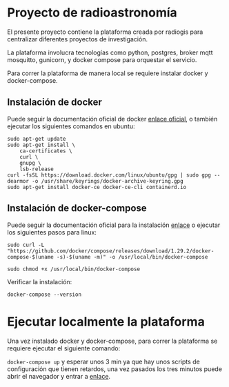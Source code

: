 # Proyecto de radioastronomía

El presente proyecto contiene la plataforma creada por radiogis para centralizar diferentes proyectos de investigación.

La plataforma involucra tecnologías como python, postgres, broker mqtt mosquitto, gunicorn, y docker compose para orquestar el servicio.


Para correr la plataforma de manera local se requiere instalar docker y docker-compose.

## Instalación de docker
Puede seguir la documentación oficial de docker [enlace oficial](https://docs.docker.com/engine/install/ubuntu/), o también ejecutar los siguientes comandos en ubuntu:

```
sudo apt-get update
sudo apt-get install \
    ca-certificates \
    curl \
    gnupg \
    lsb-release
curl -fsSL https://download.docker.com/linux/ubuntu/gpg | sudo gpg --dearmor -o /usr/share/keyrings/docker-archive-keyring.gpg
sudo apt-get install docker-ce docker-ce-cli containerd.io
```
## Instalación de docker-compose
Puede seguir la documentación oficial para la instalación [enlace](https://docs.docker.com/compose/install/) o ejecutar los siguientes pasos para linux:

```
sudo curl -L "https://github.com/docker/compose/releases/download/1.29.2/docker-compose-$(uname -s)-$(uname -m)" -o /usr/local/bin/docker-compose

sudo chmod +x /usr/local/bin/docker-compose
```

Verificar la instalación:

``docker-compose --version``

# Ejecutar localmente la plataforma

Una vez instalado docker y docker-compose, para correr la plataforma se requiere ejecutar el siguiente comando:

``docker-compose up`` y esperar unos 3 min ya que hay unos scripts de configuración que tienen retardos, una vez pasados los tres minutos puede abrir el navegador y entrar a [enlace](http://localhost:8000).